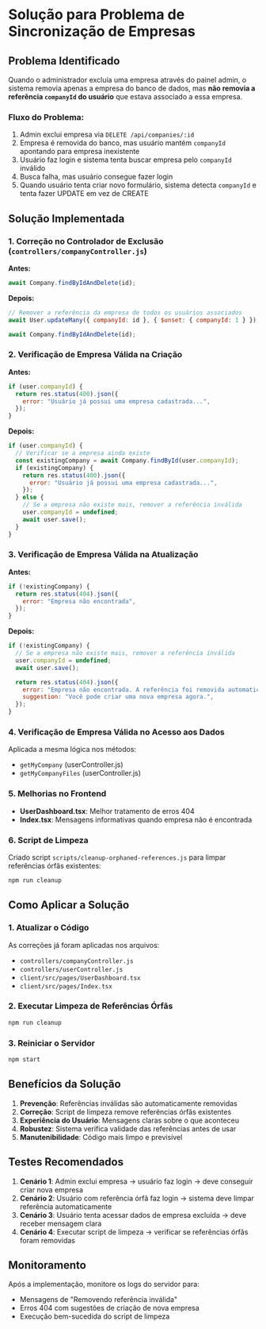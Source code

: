 # Solução para Problema de Sincronização de Empresas

## Problema Identificado

Quando o administrador excluía uma empresa através do painel admin, o sistema removia apenas a empresa do banco de dados, mas **não removia a referência `companyId` do usuário** que estava associado a essa empresa.

### Fluxo do Problema:

1. Admin exclui empresa via `DELETE /api/companies/:id`
2. Empresa é removida do banco, mas usuário mantém `companyId` apontando para empresa inexistente
3. Usuário faz login e sistema tenta buscar empresa pelo `companyId` inválido
4. Busca falha, mas usuário consegue fazer login
5. Quando usuário tenta criar novo formulário, sistema detecta `companyId` e tenta fazer UPDATE em vez de CREATE

## Solução Implementada

### 1. Correção no Controlador de Exclusão (`controllers/companyController.js`)

**Antes:**

```javascript
await Company.findByIdAndDelete(id);
```

**Depois:**

```javascript
// Remover a referência da empresa de todos os usuários associados
await User.updateMany({ companyId: id }, { $unset: { companyId: 1 } });

await Company.findByIdAndDelete(id);
```

### 2. Verificação de Empresa Válida na Criação

**Antes:**

```javascript
if (user.companyId) {
  return res.status(400).json({
    error: "Usuário já possui uma empresa cadastrada...",
  });
}
```

**Depois:**

```javascript
if (user.companyId) {
  // Verificar se a empresa ainda existe
  const existingCompany = await Company.findById(user.companyId);
  if (existingCompany) {
    return res.status(400).json({
      error: "Usuário já possui uma empresa cadastrada...",
    });
  } else {
    // Se a empresa não existe mais, remover a referência inválida
    user.companyId = undefined;
    await user.save();
  }
}
```

### 3. Verificação de Empresa Válida na Atualização

**Antes:**

```javascript
if (!existingCompany) {
  return res.status(404).json({
    error: "Empresa não encontrada",
  });
}
```

**Depois:**

```javascript
if (!existingCompany) {
  // Se a empresa não existe mais, remover a referência inválida
  user.companyId = undefined;
  await user.save();

  return res.status(404).json({
    error: "Empresa não encontrada. A referência foi removida automaticamente.",
    suggestion: "Você pode criar uma nova empresa agora.",
  });
}
```

### 4. Verificação de Empresa Válida no Acesso aos Dados

Aplicada a mesma lógica nos métodos:

- `getMyCompany` (userController.js)
- `getMyCompanyFiles` (userController.js)

### 5. Melhorias no Frontend

- **UserDashboard.tsx**: Melhor tratamento de erros 404
- **Index.tsx**: Mensagens informativas quando empresa não é encontrada

### 6. Script de Limpeza

Criado script `scripts/cleanup-orphaned-references.js` para limpar referências órfãs existentes:

```bash
npm run cleanup
```

## Como Aplicar a Solução

### 1. Atualizar o Código

As correções já foram aplicadas nos arquivos:

- `controllers/companyController.js`
- `controllers/userController.js`
- `client/src/pages/UserDashboard.tsx`
- `client/src/pages/Index.tsx`

### 2. Executar Limpeza de Referências Órfãs

```bash
npm run cleanup
```

### 3. Reiniciar o Servidor

```bash
npm start
```

## Benefícios da Solução

1. **Prevenção**: Referências inválidas são automaticamente removidas
2. **Correção**: Script de limpeza remove referências órfãs existentes
3. **Experiência do Usuário**: Mensagens claras sobre o que aconteceu
4. **Robustez**: Sistema verifica validade das referências antes de usar
5. **Manutenibilidade**: Código mais limpo e previsível

## Testes Recomendados

1. **Cenário 1**: Admin exclui empresa → usuário faz login → deve conseguir criar nova empresa
2. **Cenário 2**: Usuário com referência órfã faz login → sistema deve limpar referência automaticamente
3. **Cenário 3**: Usuário tenta acessar dados de empresa excluída → deve receber mensagem clara
4. **Cenário 4**: Executar script de limpeza → verificar se referências órfãs foram removidas

## Monitoramento

Após a implementação, monitore os logs do servidor para:

- Mensagens de "Removendo referência inválida"
- Erros 404 com sugestões de criação de nova empresa
- Execução bem-sucedida do script de limpeza
